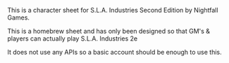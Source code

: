 This is a character sheet for S.L.A. Industries Second Edition by Nightfall Games.

This is a homebrew sheet and has only been designed so that GM's & players can actually play S.L.A. Industries 2e

It does not use any APIs so a basic account should be enough to use this.
